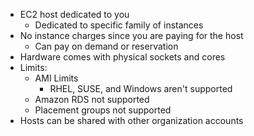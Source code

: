 - EC2 host dedicated to you
	- Dedicated to specific family of instances
- No instance charges since you are paying for the host
	- Can pay on demand or reservation
- Hardware comes with physical sockets and cores
- Limits:
	- AMI Limits
		- RHEL, SUSE, and Windows aren't supported
	- Amazon RDS not supported
	- Placement groups not supported
- Hosts can be shared with other organization accounts